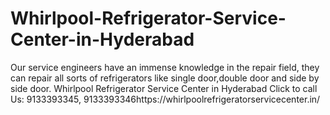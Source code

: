 # Whirlpool-Refrigerator-Service-Center-in-Hyderabad
Our service engineers have an immense knowledge in the repair field, they can repair all sorts of refrigerators like single door,double door and side by side door. Whirlpool Refrigerator Service Center in Hyderabad Click to call Us: 9133393345, 9133393346https://whirlpoolrefrigeratorservicecenter.in/
